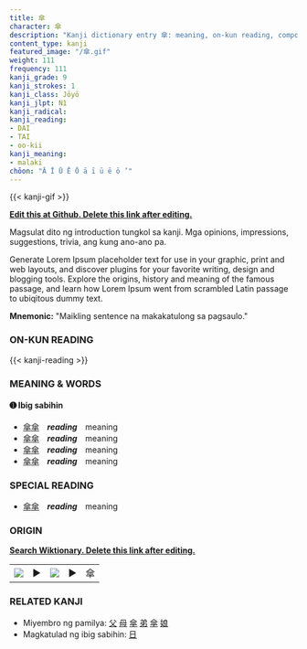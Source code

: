 ```yaml
---
title: 傘
character: 傘
description: "Kanji dictionary entry 傘: meaning, on-kun reading, compounds, origin, related kanji"
content_type: kanji
featured_image: "/傘.gif"
weight: 111
frequency: 111
kanji_grade: 9
kanji_strokes: 1
kanji_class: Jōyō
kanji_jlpt: N1
kanji_radical: 
kanji_reading: 
- DAI
- TAI
- oo-kii
kanji_meaning:
- malaki
chōon: "Ā Ī Ū Ē Ō ā ī ū ē ō ’"
---
```

[//]: # (Don't edit the line below. Kanji animated GIF code is automatically generated.)
{{< kanji-gif >}}

[//]: # (Edit below this line.)

**[Edit this at Github. Delete this link after editing.](https://github.com/tim0g/tim/tree/main/content/kanji/傘/index.md)**

Magsulat dito ng introduction tungkol sa kanji. Mga opinions, impressions, suggestions, trivia, ang kung ano-ano pa.

Generate Lorem Ipsum placeholder text for use in your graphic, print and web layouts, and discover plugins for your favorite writing, design and blogging tools. Explore the origins, history and meaning of the famous passage, and learn how Lorem Ipsum went from scrambled Latin passage to ubiqitous dummy text.
 
**Mnemonic:** "Maikling sentence na makakatulong sa pagsaulo."

### ON-KUN READING

[//]: # (Don't edit the line below. ON-KUN READING code is automatically generated.)
{{< kanji-reading >}}

### MEANING & WORDS

#### ➊ **Ibig sabihin**
  - [傘](../傘)[傘](../傘)　***reading***　meaning
  - [傘](../傘)[傘](../傘)　***reading***　meaning
  - [傘](../傘)[傘](../傘)　***reading***　meaning
  - [傘](../傘)[傘](../傘)　***reading***　meaning

### SPECIAL READING
  - [傘](../傘)[傘](../傘)　***reading***　meaning

### ORIGIN

**[Search Wiktionary. Delete this link after editing.](https://wiktionary.org/wiki/傘)**
<table class="kanji-table"><tr><td>
<img src="60px-傘-bronze.svg.png">
</td><td>▶</td><td>
<img src="60px-傘-oracle.svg.png">
</td><td>▶</td>
<td class="kanji-origin">傘</td>
</tr></table>

### RELATED KANJI
- Miyembro ng pamilya: [父](../父) [母](../母) [傘](../傘) [弟](../弟) [傘](../傘) [娘](../娘)
- Magkatulad ng ibig sabihin: [日](../日)
